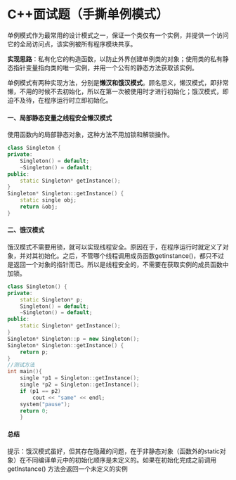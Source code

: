 # C++面试题（手撕单例模式）

单例模式作为最常用的设计模式之一，保证一个类仅有一个实例，并提供一个访问它的全局访问点，该实例被所有程序模块共享。

**实现思路**：私有化它的构造函数，以防止外界创建单例类的对象；使用类的私有静态指针变量指向类的唯一实例，并用一个公有的静态方法获取该实例。

单例模式有两种实现方法，分别是**懒汉和饿汉模式**。顾名思义，懒汉模式，即非常懒，不用的时候不去初始化，所以在第一次被使用时才进行初始化；饿汉模式，即迫不及待，在程序运行时立即初始化。

#### 一、局部静态变量之线程安全懒汉模式
使用函数内的局部静态对象，这种方法不用加锁和解锁操作。

```c++
class Singleton {
private:
    Singleton() = default;
    ~Singleton() = default;
public:
    static Singleton* getInstance();
}
Singleton* Singleton::getInstance() {
    static single obj;
    return &obj;
}
```
#### 二、饿汉模式
饿汉模式不需要用锁，就可以实现线程安全。原因在于，在程序运行时就定义了对象，并对其初始化。之后，不管哪个线程调用成员函数getinstance()，都只不过是返回一个对象的指针而已。所以是线程安全的，不需要在获取实例的成员函数中加锁。

```c++
class Singleton() {
private:
    static Singleton* p;
    Singleton() = default;
    ~Singleton() = default;
public:
    static Singleton* getInstance();
}
Singleton* Singleton::p = new Singleton();
Singleton* Singleton::getInstance() {
    return p;
}
//测试方法
int main(){
    single *p1 = Singleton::getInstance();
    single *p2 = Singleton::getInstance();
    if (p1 == p2)
        cout << "same" << endl;
    system("pause");
    return 0;
    }
```

#### 总结
提示：饿汉模式虽好，但其存在隐藏的问题，在于非静态对象（函数外的static对象）在不同编译单元中的初始化顺序是未定义的。如果在初始化完成之前调用 getInstance() 方法会返回一个未定义的实例